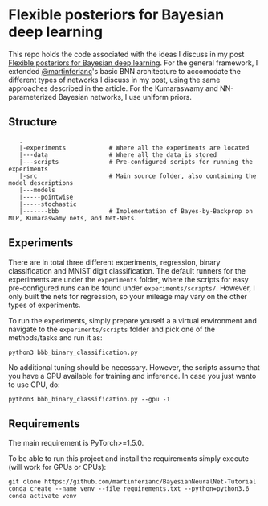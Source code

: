 # Flexible posteriors for Bayesian deep learning

This repo holds the code associated with the ideas I discuss in my post [Flexible posteriors for Bayesian deep learning](http://web.mit.edu/tiwa/www/musings/1-flexible.html). For the general framework, I extended [@martinferianc](https://github.com/martinferianc/BayesianNeuralNets)'s basic BNN architecture to accomodate the different types of networks I discuss in my post, using the same approaches described in the article. For the Kumaraswamy and NN-parameterized Bayesian networks, I use uniform priors.

## Structure

```
   .
   |-experiments            # Where all the experiments are located
   |---data                 # Where all the data is stored
   |---scripts              # Pre-configured scripts for running the experiments
   |-src                    # Main source folder, also containing the model descriptions
   |---models
   |-----pointwise
   |-----stochastic
   |-------bbb              # Implementation of Bayes-by-Backprop on MLP, Kumaraswamy nets, and Net-Nets.

```

## Experiments

There are in total three different experiments, regression, binary classification and MNIST digit classification. The default runners for the experiments are under the `experiments` folder, where the scripts for easy pre-configured runs can be found under `experiments/scripts/`. However, I only built the nets for regression, so your mileage may vary on the other types of experiments.

To run the experiments, simply prepare youself a a virtual environment and navigate to the `experiments/scripts` folder and pick one of the methods/tasks and run it as:

```
python3 bbb_binary_classification.py
```

No additional tuning should be necessary. However, the scripts assume that you have a GPU available for training and inference. In case you just wanto to use CPU, do:

```
python3 bbb_binary_classification.py --gpu -1
```


## Requirements

The main requirement is PyTorch>=1.5.0.

To be able to run this project and install the requirements simply execute (will work for GPUs or CPUs):

```
git clone https://github.com/martinferianc/BayesianNeuralNet-Tutorial
conda create --name venv --file requirements.txt --python=python3.6
conda activate venv
```
